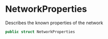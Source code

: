 # NetworkProperties

Describes the known properties of the network

``` swift
public struct NetworkProperties
```
